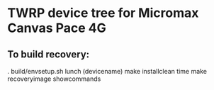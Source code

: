 # TWRP device tree for Micromax Canvas Pace 4G

To build recovery:
------------------

. build/envsetup.sh
lunch (devicename)
make installclean
time make recoveryimage showcommands
